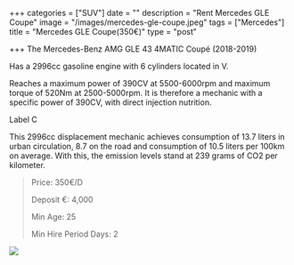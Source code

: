 +++
categories = ["SUV"]
date = ""
description = "Rent Mercedes GLE Coupe"
image = "/images/mercedes-gle-coupe.jpeg"
tags = ["Mercedes"]
title = "Mercedes GLE Coupe(350€)"
type = "post"

+++
The Mercedes-Benz AMG GLE 43 4MATIC Coupé (2018-2019)

Has a 2996cc gasoline engine with 6 cylinders located in V.

Reaches a maximum power of 390CV at 5500-6000rpm and maximum torque of 520Nm at 2500-5000rpm. It is therefore a mechanic with a specific power of 390CV, with direct injection nutrition.

Label C

This 2996cc displacement mechanic achieves consumption of 13.7 liters in urban circulation, 8.7 on the road and consumption of 10.5 liters per 100km on average. With this, the emission levels stand at 239 grams of CO2 per kilometer.

> Price: 350€/D
>
> Deposit €: 4,000
>
> Min Age: 25
>
> Min Hire Period Days: 2

[![](/images/boton.png)](https://supercarmarbella.com/contact/ "Book")